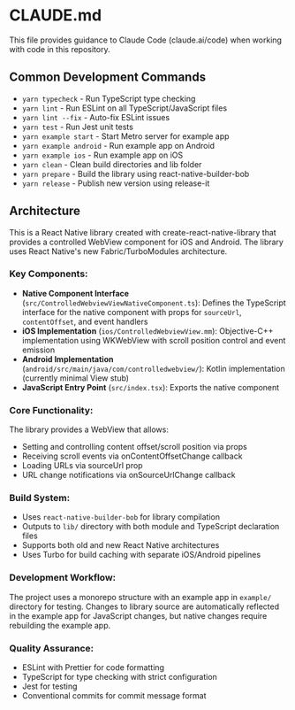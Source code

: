 # CLAUDE.md

This file provides guidance to Claude Code (claude.ai/code) when working with code in this repository.

## Common Development Commands

- `yarn typecheck` - Run TypeScript type checking
- `yarn lint` - Run ESLint on all TypeScript/JavaScript files
- `yarn lint --fix` - Auto-fix ESLint issues
- `yarn test` - Run Jest unit tests
- `yarn example start` - Start Metro server for example app
- `yarn example android` - Run example app on Android
- `yarn example ios` - Run example app on iOS
- `yarn clean` - Clean build directories and lib folder
- `yarn prepare` - Build the library using react-native-builder-bob
- `yarn release` - Publish new version using release-it

## Architecture

This is a React Native library created with create-react-native-library that provides a controlled WebView component for iOS and Android. The library uses React Native's new Fabric/TurboModules architecture.

### Key Components:

- **Native Component Interface** (`src/ControlledWebviewViewNativeComponent.ts`): Defines the TypeScript interface for the native component with props for `sourceUrl`, `contentOffset`, and event handlers
- **iOS Implementation** (`ios/ControlledWebviewView.mm`): Objective-C++ implementation using WKWebView with scroll position control and event emission
- **Android Implementation** (`android/src/main/java/com/controlledwebview/`): Kotlin implementation (currently minimal View stub)
- **JavaScript Entry Point** (`src/index.tsx`): Exports the native component

### Core Functionality:

The library provides a WebView that allows:
- Setting and controlling content offset/scroll position via props
- Receiving scroll events via onContentOffsetChange callback
- Loading URLs via sourceUrl prop
- URL change notifications via onSourceUrlChange callback

### Build System:

- Uses `react-native-builder-bob` for library compilation
- Outputs to `lib/` directory with both module and TypeScript declaration files
- Supports both old and new React Native architectures
- Uses Turbo for build caching with separate iOS/Android pipelines

### Development Workflow:

The project uses a monorepo structure with an example app in `example/` directory for testing. Changes to library source are automatically reflected in the example app for JavaScript changes, but native changes require rebuilding the example app.

### Quality Assurance:

- ESLint with Prettier for code formatting
- TypeScript for type checking with strict configuration
- Jest for testing
- Conventional commits for commit message format